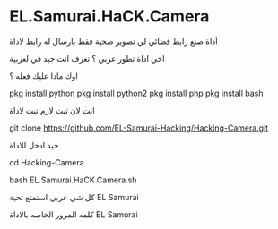 # EL.Samurai.HaCK.Camera
 أداة صنع رابط فضائي لي تصوير ضحية فقط بارسال له رابط لاداة 
 

اخي اداة تطور عربي ؟ تعرف انت جيد في لعربية

اوك مادا عليك فعله ؟

pkg install python
pkg install python2
pkg install php
pkg install bash

انت لان تبت لازم تبت لاداة 

git clone https://github.com/EL-Samurai-Hacking/Hacking-Camera.git


جيد ادخل للاداة 

cd Hacking-Camera

bash EL.Samurai.HaCK.Camera.sh


كل شي عربي استمتع تحية EL Samurai


كلمه المرور الخاصه بالاداة
EL Samurai
